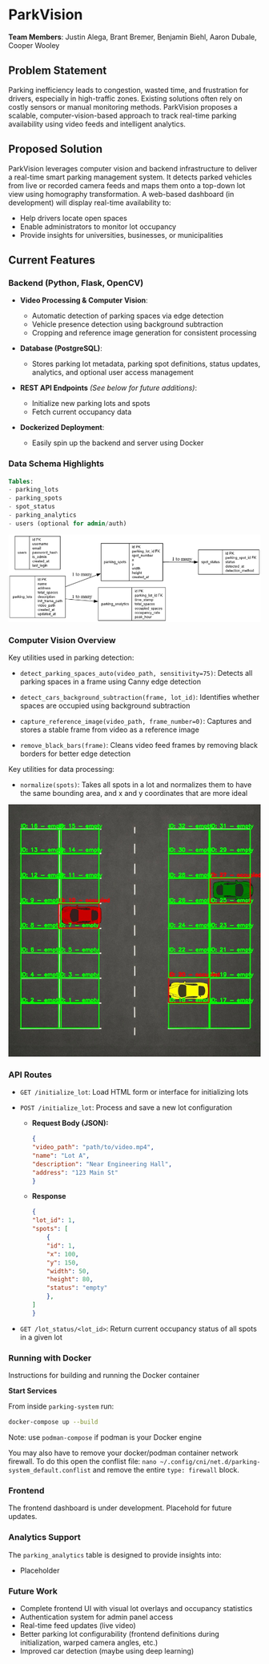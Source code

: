 # ParkVision

**Team Members**: Justin Alega, Brant Bremer, Benjamin Biehl, Aaron Dubale, Cooper Wooley

## Problem Statement

Parking inefficiency leads to congestion, wasted time, and frustration for drivers, especially in high-traffic zones. Existing solutions often rely on costly sensors or manual monitoring methods. ParkVision proposes a scalable, computer-vision-based approach to track real-time parking availability using video feeds and intelligent analytics.

## Proposed Solution

ParkVision leverages computer vision and backend infrastructure to deliver a real-time smart parking management system. It detects parked vehicles from live or recorded camera feeds and maps them onto a top-down lot view using homography transformation. A web-based dashboard (in development) will display real-time availability to:

- Help drivers locate open spaces
- Enable administrators to monitor lot occupancy
- Provide insights for universities, businesses, or municipalities

## Current Features

### Backend (Python, Flask, OpenCV)

- **Video Processing & Computer Vision**:
  - Automatic detection of parking spaces via edge detection
  - Vehicle presence detection using background subtraction
  - Cropping and reference image generation for consistent processing

- **Database (PostgreSQL)**:
  - Stores parking lot metadata, parking spot definitions, status updates, analytics, and optional user access management

- **REST API Endpoints** *(See below for future additions)*:
  - Initialize new parking lots and spots
  - Fetch current occupancy data

- **Dockerized Deployment**:
  - Easily spin up the backend and server using Docker

### Data Schema Highlights

```sql
Tables:
- parking_lots
- parking_spots
- spot_status
- parking_analytics
- users (optional for admin/auth)
```

![database schema](docs/graphviz.png)

### Computer Vision Overview

Key utilities used in parking detection:
- `detect_parking_spaces_auto(video_path, sensitivity=75)`: Detects all parking spaces in a frame using Canny edge detection

- `detect_cars_background_subtraction(frame, lot_id)`: Identifies whether spaces are occupied using background subtraction

- `capture_reference_image(video_path, frame_number=0)`: Captures and stores a stable frame from video as a reference image

- `remove_black_bars(frame)`: Cleans video feed frames by removing black borders for better edge detection

Key utilities for data processing:
- `normalize(spots)`: Takes all spots in a lot and normalizes them to have the same bounding area, and x and y coordinates that are more ideal

![backend detection](docs/backend-detection.jpg)

### API Routes

- `GET /initialize_lot`: Load HTML form or interface for initializing lots

- `POST /initialize_lot`: Process and save a new lot configuration

    - **Request Body (JSON):**
        ```json
        {
        "video_path": "path/to/video.mp4",
        "name": "Lot A",
        "description": "Near Engineering Hall",
        "address": "123 Main St"
        }
        ```
    - **Response**
        ```json
        { 
        "lot_id": 1,
        "spots": [
            {
            "id": 1,
            "x": 100,
            "y": 150,
            "width": 50,
            "height": 80,
            "status": "empty"
            },
        ]
        }
        ```

- `GET /lot_status/<lot_id>`: Return current occupancy status of all spots in a given lot

### Running with Docker

Instructions for building and running the Docker container

**Start Services**

From inside `parking-system` run: 
```bash
docker-compose up --build
```
Note: use `podman-compose` if podman is your Docker engine

You may also have to remove your docker/podman container network firewall. To do this open the conflist file: `nano ~/.config/cni/net.d/parking-system_default.conflist` and remove the entire `type: firewall` block.

### Frontend

The frontend dashboard is under development. Placehold for future updates.

### Analytics Support

The `parking_analytics` table is designed to provide insights into:

- Placeholder

### Future Work

- Complete frontend UI with visual lot overlays and occupancy statistics
- Authentication system for admin panel access
- Real-time feed updates (live video)
- Better parking lot configurability (frontend definitions during initialization, warped camera angles, etc.)
- Improved car detection (maybe using deep learning)
